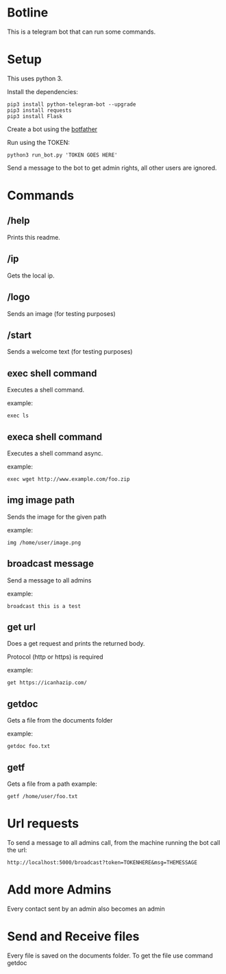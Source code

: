 # Botline

This is a telegram bot that can run some commands.

# Setup

This uses python 3.

Install the dependencies:

```
pip3 install python-telegram-bot --upgrade
pip3 install requests
pip3 install Flask
```

Create a bot using the [botfather](https://core.telegram.org/bots#3-how-do-i-create-a-bot)

Run using the TOKEN:

```
python3 run_bot.py 'TOKEN GOES HERE'
```

Send a message to the bot to get admin rights, all other users are ignored.

# Commands

## /help

Prints this readme.

## /ip

Gets the local ip.

## /logo

Sends an image (for testing purposes)

## /start

Sends a welcome text (for testing purposes)

## exec shell command

Executes a shell command. 

example: 
```
exec ls
```

## execa shell command

Executes a shell command async. 

example: 
```
exec wget http://www.example.com/foo.zip
```

## img image path

Sends the image for the given path

example: 

```
img /home/user/image.png
```
## broadcast message

Send a message to all admins

example: 

```
broadcast this is a test
```

## get url 

Does a get request and prints the returned body.

Protocol (http or https) is required

example: 
```
get https://icanhazip.com/
```

## getdoc

Gets a file from the documents folder

example: 
```
getdoc foo.txt
```

## getf

Gets a file from a path
example:
```
getf /home/user/foo.txt
```

# Url requests

To send a message to all admins call, from the machine running the bot call the url:
```
http://localhost:5000/broadcast?token=TOKENHERE&msg=THEMESSAGE
```

# Add more Admins

Every contact sent by an admin also becomes an admin

# Send and Receive files

Every file is saved on the documents folder. To get the file use command getdoc
